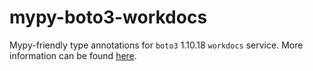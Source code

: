 # mypy-boto3-workdocs

Mypy-friendly type annotations for `boto3` 1.10.18 `workdocs` service.
More information can be found [here](https://github.com/vemel/mypy_boto3).